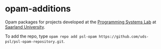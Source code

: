 # opam-additions

Opam packages for projects developed at the [Programming Systems Lab](https://www.ps.uni-saarland.de/) at [Saarland University](http://www.uni-saarland.de/en/home.html).

To add the repo, type `opam repo add psl-opam https://github.com/uds-psl/psl-opam-repository.git`.
